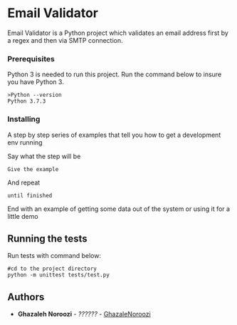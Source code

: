 # Email Validator

Email Validator is a Python project which validates an email address first by a regex and then via SMTP connection.

### Prerequisites

Python 3 is needed to run this project. Run the command below to insure you have Python 3.
```
>Python --version
Python 3.7.3
```

### Installing

A step by step series of examples that tell you how to get a development env running

Say what the step will be

```
Give the example
```

And repeat

```
until finished
```

End with an example of getting some data out of the system or using it for a little demo

## Running the tests

Run tests with command below:

```
#cd to the project directory
python -m unittest tests/test.py
```
## Authors

* **Ghazaleh Noroozi** - *??????* - [GhazaleNoroozi](https://github.com/GhazaleNoroozi)
